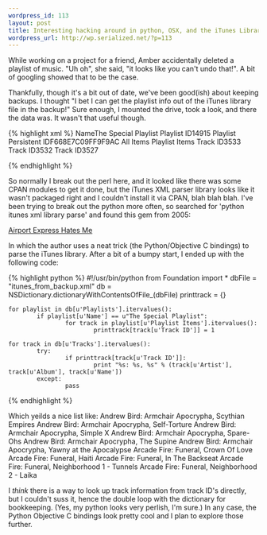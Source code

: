 ```yaml
--- 
wordpress_id: 113
layout: post
title: Interesting hacking around in python, OSX, and the iTunes Library
wordpress_url: http://wp.serialized.net/?p=113
---
```

While working on a project for a friend, Amber accidentally deleted a playlist of music. "Uh oh", she said, "it looks like you can't undo that!". A bit of googling showed that to be the case.

Thankfully, though it's a bit out of date, we've been good(ish) about keeping backups. I thought "I bet I can get the playlist info out of the iTunes library file in the backup!" Sure enough, I mounted the drive, took a look, and there the data was. It wasn't that useful though.


{% highlight xml %}
 <key>Name</key><string>The Special Playlist</string>
                        <key>Playlist ID</key><integer>14915</integer>
                        <key>Playlist Persistent ID</key><string>F668E7C09FF9F9AC</string>
                        <key>All Items</key><true/>
                        <key>Playlist Items</key>
                        <array>
                                <dict>
                                        <key>Track ID</key><integer>3533</integer>
                                </dict>
                                <dict>
                                        <key>Track ID</key><integer>3532</integer>
                                </dict>
                                <dict>
                                        <key>Track ID</key><integer>3527</integer>
                                </dict>

{% endhighlight %}

So normally I break out the perl here, and it looked like there was some CPAN modules to get it done, but the iTunes XML parser library looks like it wasn't packaged right and I couldn't install it via CPAN, blah blah blah. I've been trying to break out the python more often, so searched for 'python itunes xml library parse' and found this gem from 2005:

[Airport Express Hates Me](http://bob.pythonmac.org/archives/2005/07/18/airport-express-hates-me/)

In which the author uses a neat trick (the Python/Objective C bindings) to parse the iTunes library. After a bit of a bumpy start, I ended up with the following code:


{% highlight python %}
    #!/usr/bin/python
    from Foundation import *
    dbFile = "itunes_from_backup.xml"
    db = NSDictionary.dictionaryWithContentsOfFile_(dbFile)
    printtrack = {}

    for playlist in db[u'Playlists'].itervalues():
            if playlist[u'Name'] == u"The Special Playlist":
                    for track in playlist[u'Playlist Items'].itervalues():
                            printtrack[track[u'Track ID']] = 1
                    
    for track in db[u'Tracks'].itervalues():
            try:
                    if printtrack[track[u'Track ID']]:
                            print "%s: %s, %s" % (track[u'Artist'], track[u'Album'], track[u'Name'])
            except:
                    pass

{% endhighlight %}


<p>Which yeilds a nice list like:
Andrew Bird: Armchair Apocrypha, Scythian Empires
Andrew Bird: Armchair Apocrypha, Self-Torture
Andrew Bird: Armchair Apocrypha, Simple X
Andrew Bird: Armchair Apocrypha, Spare-Ohs
Andrew Bird: Armchair Apocrypha, The Supine
Andrew Bird: Armchair Apocrypha, Yawny at the Apocalypse
Arcade Fire: Funeral, Crown Of Love
Arcade Fire: Funeral, Haiti
Arcade Fire: Funeral, In The Backseat
Arcade Fire: Funeral, Neighborhood 1 - Tunnels
Arcade Fire: Funeral, Neighborhood 2 - Laika</p>



I <em>think</em> there is a way to look up track information from track ID's directly, but I couldn't suss it, hence the double loop with the dictionary for bookkeeping. (Yes, my python looks very perlish, I'm sure.) In any case, the Python Objective C bindings look pretty cool and I plan to explore those further.
